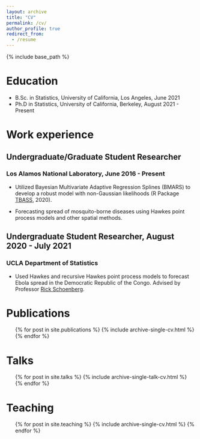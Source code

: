 ```yaml
---
layout: archive
title: "CV"
permalink: /cv/
author_profile: true
redirect_from:
  - /resume
---
```


{% include base_path %}

Education
======
* B.Sc. in Statistics, University of California, Los Angeles, June 2021 
* Ph.D in Statistics, University of California, Berkeley, August 2021 - Present

Work experience
======
## Undergraduate/Graduate Student Researcher

### Los Alamos National Laboratory, June 2016 - Present

  * Utilized Bayesian Multivariate Adaptive Regression Splines (BMARS) to develop a robust model with non-Gaussian likelihoods (R Package [TBASS](https://github.com/aashen12/TBASS), 2020).
  
  * Forecasting spread of mosquito-borne diseases using Hawkes point process models and other spatial methods.
  
## Undergraduate Student Researcher, August 2020 - July 2021

### UCLA Department of Statistics

  * Used Hawkes and recursive Hawkes point process models to forecast Ebola spread in the Democratic Republic of the Congo. Advised by Professor [Rick Schoenberg](http://www.stat.ucla.edu/~frederic/).



Publications
======
  <ul>{% for post in site.publications %}
    {% include archive-single-cv.html %}
  {% endfor %}</ul>
  
Talks
======
  <ul>{% for post in site.talks %}
    {% include archive-single-talk-cv.html %}
  {% endfor %}</ul>
  
Teaching
======
  <ul>{% for post in site.teaching %}
    {% include archive-single-cv.html %}
  {% endfor %}</ul>
